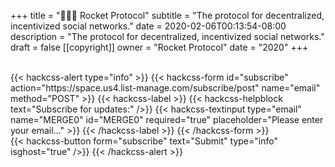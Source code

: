 +++
title = "🚀🚀🚀 Rocket Protocol"
subtitle = "The protocol for decentralized, incentivized social networks."
date = 2020-02-06T00:13:54-08:00
description = "The protocol for decentralized, incentivized social networks."
draft = false
[[copyright]]
  owner = "Rocket Protocol"
  date = "2020"
+++

<br />
{{< hackcss-alert type="info" >}}
  {{< hackcss-form id="subscribe" action="https://space.us4.list-manage.com/subscribe/post" name="email" method="POST" >}}
    <input type="hidden" name="u" value="1fb123e8f8927617e2f71cfd2">
    <input type="hidden" name="id" value="9c3629eaee">
    {{< hackcss-label >}}
      {{< hackcss-helpblock text="Subscribe for updates:" />}}
      {{< hackcss-textinput type="email" name="MERGE0" id="MERGE0" required="true" placeholder="Please enter your email..." >}}
    {{< /hackcss-label >}}
  {{< /hackcss-form >}}
  <br />
  {{< hackcss-button form="subscribe" text="Submit" type="info" isghost="true" />}}
{{< /hackcss-alert >}}
